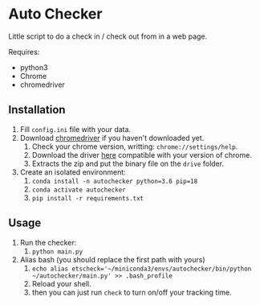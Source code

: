 # Auto Checker

Little script to do a check in / check out from in a web page.

Requires:

* python3
* Chrome
* chromedriver

## Installation

1. Fill `config.ini` file with your data.
1. Download [chromedriver](./driver/README.md) if you haven't downloaded yet.
    1. Check your chrome version, writting: `chrome://settings/help`.
    1. Download the driver [here](https://chromedriver.chromium.org/downloads) compatible with your version of chrome.
    1. Extracts the zip and put the binary file on the `drive` folder.
1. Create an isolated environment:
    1. `conda install -n autochecker python=3.6 pip=18`
    1. `conda activate autochecker`
    1. `pip install -r requirements.txt`

## Usage

1. Run the checker:
    1. `python main.py`
1. Alias bash (you should replace the first path with yours)
    1. `echo alias etscheck='~/miniconda3/envs/autochecker/bin/python ~/autochecker/main.py' >> .bash_profile`
    1. Reload your shell.
    1. then you can just run `check` to turn on/off your tracking time.


